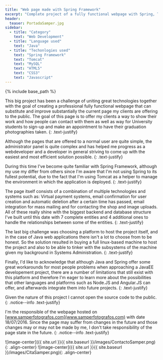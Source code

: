 ```yaml
---
title: "Web page made with Spring Framework"
excerpt: "Complete project of a fully functional webpage with Spring, Tomcat and MySQL."
header:
  teaser: PortadaSamper.jpg
sidebar:
  - title: "Category"
    text: "Web Development"
  - title: "Language used"
    text: "Java"
  - title: "Techonlogies used"
    text: "Spring Framework"
    text: "Tomcat"
    text: "MySQL"
    text: "HTML5"
    text: "CSS3"
    text: "Javascript"
---
```


{% include base_path %}

This big project has been a challenge of uniting great technologies together with the goal of creating a professional fully functional webpage that can substitute and improve substantially the current page my clients are offering to the public. The goal of this page is to offer my clients a way to show their work and how people can contact with them as well as way for University students to sign-up and make an appointment to have their graduation photographies taken.
{: .text-justify}

Although the pages that are offered to a normal user are quite simple, the administrator panel is quite complex and has helped me progress as a webdeveloper and a developer in general striving to come up with the easiest and most efficient solution possible.
{: .text-justify}

During this time I've become quite familiar with Spring Framework, although my use my differ from others since I'm aware that I'm not using Spring to its fullest potential, due to the fact that I'm using Tomcat as a helper to manage the environment in which the application is deployed.
{: .text-justify}

The page itself consists of a combination of multiple technologies and systems such as: Virtual payment systems, email confirmation for user creation and automatic deletion after a certain time has passed, email integration for mass mailing and for contacting the shop and image uploads. All of these really shine with the biggest backend and database structure I've built until this date with 7 complete entities and 4 additional ones to handle the relationships between some of the entities.
{: .text-justify}

The last big challenge was choosing a platform to host the project itself, and in the case of Java web applications there isn't a lot to choose from to be honest. So the solution resulted in buying a full linux-based machine to host the project and also to be able to tinker with the subsystems of the machine given my background in Systems Administration.
{: .text-justify}

Finally, I'd like to acknowledge that although Java and Spring offer some great workarounds for most people problems when approaching a JavaEE developement project, there are a number of limitations that still exist with this platform and therefore I'm eager to learn more about the possibilities that other languages and platforms such as Node.JS and Angular.JS can offer, and afterwards integrate them into future projects.
{: .text-justify}

Given the nature of this project I cannot open the source code to the public.
{: .notice--info .text-justify} 

I'm the responsible of the webpage hosted on [www.samperfotografos.com](www.samperfotografos.com) with date 18/07/2016. Since the page may suffer from changes in the future and those changes may or may not be made by me, I don't take responsibility of the page state in the future.
{: .notice--info .text-justify} 

![image-center]({{ site.url }}{{ site.baseurl }}/images/ContactoSamper.png){: .align-center}
![image-center]({{ site.url }}{{ site.baseurl }}/images/CitaSamper.png){: .align-center}
